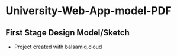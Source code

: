 # University-Web-App-model-PDF
>>>
## First Stage Design Model/Sketch

>
* Project created with balsamiq.cloud
